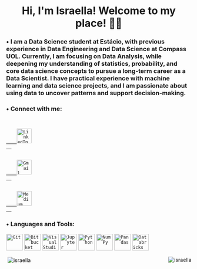 
<h1 align="center"> Hi, I'm Israella! Welcome to my place! 👩‍💻 </h1>
<h3 align="left"> • I am a Data Science student at Estácio, with previous experience in Data Engineering and Data Science at Compass UOL. Currently, I am focusing on Data Analysis, while deepening my understanding of statistics, probability, and core data science concepts to pursue a long-term career as a Data Scientist. I have practical experience with machine learning and data science projects, and I am passionate about using data to uncover patterns and support decision-making. </h3>

<h3 align="left">• Connect with me:</h3>
<code>
  <a href="https://www.linkedin.com/in/israellasilva" target="_blank">
    <img width="40" src="https://raw.githubusercontent.com/rahuldkjain/github-profile-readme-generator/master/src/images/icons/Social/linked-in-alt.svg" alt="LinkedIn" title="LinkedIn"/>
  </a>
</code>
<code>
  <a href="mailto:israellasantoss@gmail.com" target="_blank">
    <img width="40" src="https://img.icons8.com/?size=100&id=P7UIlhbpWzZm&format=png&color=000000" alt="Gmail" title="Gmail"/>
  </a>
</code>
<code>
  <a href="https://medium.com/@isra.ella" target="_blank">
    <img width="40" src="https://img.icons8.com/?size=100&id=XVNvUWCvvlD9&format=png&color=000000" alt="Medium" title="Medium"/>
  </a>
</code>



<h3 align="left"> • Languages and Tools:</h3>
<code><img width="45" src="https://raw.githubusercontent.com/marwin1991/profile-technology-icons/refs/heads/main/icons/git.png" alt="Git" title="Git"/></code>
<code><img width="45" src="https://raw.githubusercontent.com/marwin1991/profile-technology-icons/refs/heads/main/icons/bitbucket.png" alt="Bitbucket" title="Bitbucket"/></code>
<code><img width="45" src="https://raw.githubusercontent.com/marwin1991/profile-technology-icons/refs/heads/main/icons/visual_studio_code.png" alt="Visual Studio Code" title="Visual Studio Code"/></code>
<code><img width="45" src="https://raw.githubusercontent.com/marwin1991/profile-technology-icons/refs/heads/main/icons/jupyter_notebook.png" alt="Jupyter Notebook" title="Jupyter Notebook"/></code>
<code><img width="45" src="https://raw.githubusercontent.com/marwin1991/profile-technology-icons/refs/heads/main/icons/python.png" alt="Python" title="Python"/></code>
<code><img width="45" src="https://raw.githubusercontent.com/marwin1991/profile-technology-icons/refs/heads/main/icons/numpy.png" alt="NumPy" title="NumPy"/></code>
<code><img width="45" src="https://raw.githubusercontent.com/marwin1991/profile-technology-icons/refs/heads/main/icons/pandas.png" alt="Pandas" title="Pandas"/></code>
<code><img width="45" src="https://raw.githubusercontent.com/marwin1991/profile-technology-icons/refs/heads/main/icons/databricks.png" alt="Databricks" title="Databricks"/></code>


<p><img align="right" src="https://github-readme-stats.vercel.app/api/top-langs?username=israella&show_icons=true&theme=dark&locale=en&layout=compact" alt="israella" /></p>

<p>&nbsp;<img align="center" src="https://github-readme-stats.vercel.app/api?username=israella&show_icons=true&theme=dark&locale=en" alt="israella" /></p>
